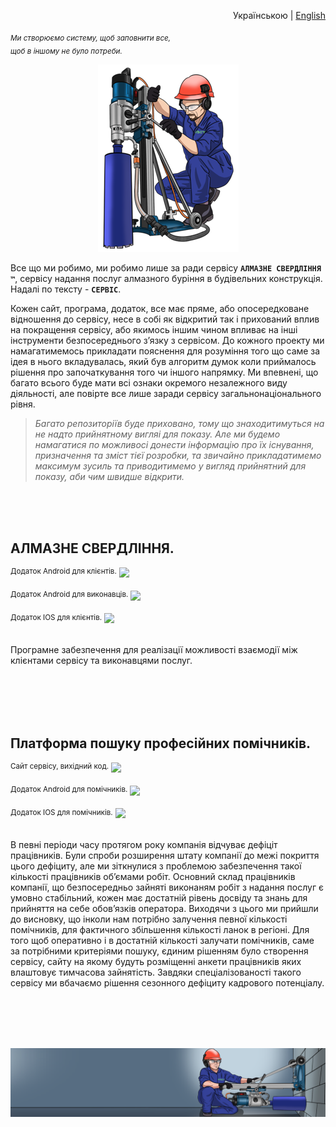 

<p align="right">
  <span>Українською</span> | <a href="https://github.com/sverlim/sverlim/blob/main/README.eng.md">English</a>
</p>

<i><sub>Ми створюємо систему, щоб заповнити все,<br>
  щоб в іншому не було потреби.</sub></i>

<p align="center">
  <a href="https://sverlim.software/" target="_blank" rel="noreferrer"><img src="images/operator.png" alt="operator" height="300" width="225"></a>
</p>




Все що ми робимо, ми робимо лише за ради сервісу **`АЛМАЗНЕ СВЕРДЛІННЯ ™`**, сервісу надання послуг алмазного буріння в будівельних конструкція. Надалі по тексту - **`СЕРВІС`**.

Кожен сайт, програма, додаток, все має пряме, або опосередковане відношення до сервісу, несе в собі як відкритий так і прихований вплив на покращення сервісу, або якимось іншим чином впливає на інші інструменти безпосереднього з’язку з сервісом.
До кожного проекту ми намагатимемось прикладати пояснення для розуміння того що саме за ідея в нього вкладувалась, який був алгоритм думок коли приймалось рішення про започаткування того чи іншого напрямку. Ми впевнені, що багато всього буде мати всі ознаки окремого незалежного виду діяльності, але повірте все лише заради сервісу загальнонаціонального рівня.
      
> _Багато репозиторіїв буде приховано, тому що знаходитимуться на не надто прийнятному вигляі для показу. Але ми будемо намагатися по можливосі донести інформацію про їх існування, призначення та зміст тієї розробки, та звичайно прикладатимемо максимум зусиль та приводитимемо у вигляд прийнятний для показу, аби чим швидше відкрити._

<br><br><br>
<h2>АЛМАЗНЕ СВЕРДЛІННЯ.</h2>

<sup>Додаток Android для клієнтів.</sup> <a href="https://github.com/sverlim/"><img src="https://img.shields.io/badge/GitHub%20РЕПОЗИТОРІЙ-online-green.svg"/></a><br><br>
<sup>Додаток Android для виконавців.</sup> <a href="https://github.com/sverlim/"><img src="https://img.shields.io/badge/GitHub%20РЕПОЗИТОРІЙ-offline-red.svg"/></a><br><br>
<sup>Додаток IOS для клієнтів.</sup> <a href="https://github.com/sverlim/"><img src="https://img.shields.io/badge/GitHub%20РЕПОЗИТОРІЙ-offline-red.svg"/></a><br><br>

Програмне забезпечення для реалізації можливості взаємодії між клієнтами сервісу та виконавцями послуг.


<br><br><br><br>
<h2>Платформа пошуку професійних помічників.</h2>

<sup>Сайт сервісу, вихідний код.</sup> <a href="https://github.com/sverlim/I-NEED-COMPANY"><img src="https://img.shields.io/badge/GitHub%20РЕПОЗИТОРІЙ-offline-red.svg"/></a><br><br>
<sup>Додаток Android для помічників.</sup> <a href="https://github.com/sverlim/"><img src="https://img.shields.io/badge/GitHub%20РЕПОЗИТОРІЙ-offline-red.svg"/></a><br><br>
<sup>Додаток IOS для помічників.</sup> <a href="https://github.com/sverlim/"><img src="https://img.shields.io/badge/GitHub%20РЕПОЗИТОРІЙ-offline-red.svg"/></a><br><br>

В певні періоди часу протягом року компанія відчуває дефіціт працівників. Були спроби розширення штату компанії до межі покриття цього дефіциту, але ми зіткнулися з проблемою забезпечення такої кількості працівників об’ємами робіт. Основний склад працівників компанії, що безпосередньо зайняті виконаням робіт з надання послуг є умовно стабільний, кожен має достатній рівень досвіду та знань для прийняття на себе обов’язків оператора. Виходячи з цього ми прийшли до висновку, що інколи нам потрібно залучення певної кількості помічників, для фактичного збільшення кількості ланок в регіоні.
Для того щоб оперативно і в достатній кількості залучати помічників, саме за потрібними критеріями пошуку, єдиним рішенням було створення сервісу, сайту на якому будуть розміщенні анкети працівників яких влаштовує тимчасова зайнятість. Завдяки спеціалізованості такого сервісу ми вбачаємо рішення сезонного дефіциту кадрового потенціалу.







<br><br><br><br>
<p align="center">
  <a href="https://sverlim.software/" target="_blank" rel="noreferrer"><img src="images/banner_opp.png" alt="operator"></a>
</p>
